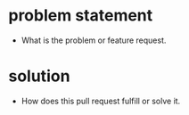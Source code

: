 # problem statement
- What is the problem or feature request.

# solution
- How does this pull request fulfill or solve it.
